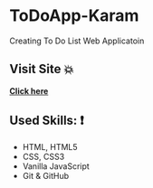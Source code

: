 # ToDoApp-Karam
Creating To Do List Web Applicatoin

 ## Visit Site :boom:
 
 **[Click here](https://karam-zomlut.github.io/ToDoApp-Karam/)**


## Used Skills: :exclamation:

- HTML, HTML5
- CSS, CSS3
- Vanilla JavaScript
- Git & GitHub
